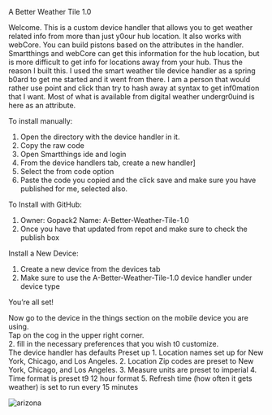 A Better Weather Tile 1.0

Welcome.  This is a custom device handler that allows you to get weather related info from more than just y0our hub location.  It also works with webCore.  You can build pistons based on the attributes in the handler.  Smartthings and webCore can get this information for the hub location, but is more difficult to get info for locations away from your hub.  Thus the reason I built this.  I used the smart weather tile device handler as a spring b0ard to get me started and it went from there.
I am a person that would rather use point and click than try to hash away at syntax to get inf0mation that I want.  Most of what is available from digital weather undergr0uind is here as an attribute.  

To install manually:
  1. Open the directory with the device handler in it.  
  2. Copy the raw code
  3. Open Smartthings ide and login
  4. From the device handlers tab, create a new handler]
  5. Select the from code option
  6. Paste the code you copied and the click save and make sure you have published for me, selected also.
  
  To Install with GitHub:
  1.  Owner: Gopack2 Name: A-Better-Weather-Tile-1.0
  2.  Once you have that updated from repot and make sure to check the publish box 
  
  Install a New Device:
  1. Create a new device from the devices tab
  2. Make sure to use the A-Better-Weather-Tile-1.0 device handler under device type
  
  You’re all set!
  
  Now go to the device in the things section on the mobile device you are using.  
Tap on the cog in the upper right corner.  
  2. fill in the necessary preferences that you wish t0 customize.  
  The device handler has defaults Preset up
    1. Location names set up for New York, Chicago, and Los Angeles.
    2. Location Zip codes are preset to New York, Chicago, and Los Angeles.
    3. Measure units are preset to imperial
    4. Time format is preset t9 12 hour format
    5. Refresh time (how often it gets weather) is set to run every 15 minutes     
    
![arizona](https://raw.githubusercontent.com/Gopack2/A-Better-Weather-Tile-1.0/master/Arizona%20Active.png)
